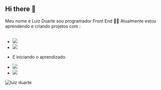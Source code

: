 ## Hi there 👋
Meu nome e Luiz Duarte sou programador Front End 🧑‍💻
Atualmente estou aprendendo e criando projetos com :
<br> 
<br> 
- <img src="https://img.shields.io/badge/HTML5-E34F26?style=for-the-badge&logo=html5&logoColor=white"/>
- <img src="https://img.shields.io/badge/CSS3-1572B6?style=for-the-badge&logo=css3&logoColor=white"/>

- E iniciando o aprendizado.
- <img src="https://img.shields.io/badge/JavaScript-F7DF1E?style=for-the-badge&logo=javascript&logoColor=black"/>
- <img src="https://img.shields.io/badge/React-20232A?style=for-the-badge&logo=react&logoColor=61DAFB"/>

![luiz duarte](https://github-readme-stats.vercel.app/api?username=luizduarte01&show=reviews,discussions_started,discussions_answered,prs_merged,prs_merged_percentage)






